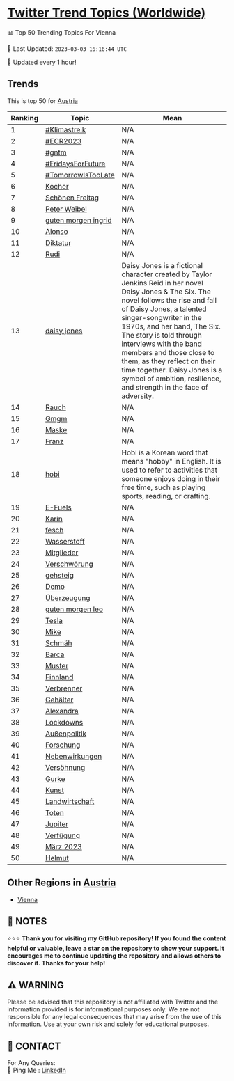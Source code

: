 [Twitter Trend Topics (Worldwide)](https://github.com/ErcinDedeoglu/Twitter-Trend-Topics)
==========


📊 Top 50 Trending Topics For Vienna

📆 Last Updated: `2023-03-03 16:16:44 UTC`

🔧 Updated every 1 hour!


## Trends

This is top 50 for [Austria](</Austria>)

| Ranking | Topic | Mean |
| ------- | ------------ | ------------ |
| 1 | [#Klimastreik](http://twitter.com/search?q=%23Klimastreik) | N/A |
| 2 | [#ECR2023](http://twitter.com/search?q=%23ECR2023) | N/A |
| 3 | [#gntm](http://twitter.com/search?q=%23gntm) | N/A |
| 4 | [#FridaysForFuture](http://twitter.com/search?q=%23FridaysForFuture) | N/A |
| 5 | [#TomorrowIsTooLate](http://twitter.com/search?q=%23TomorrowIsTooLate) | N/A |
| 6 | [Kocher](http://twitter.com/search?q=Kocher) | N/A |
| 7 | [Schönen Freitag](http://twitter.com/search?q=Sch%c3%b6nen+Freitag) | N/A |
| 8 | [Peter Weibel](http://twitter.com/search?q=Peter+Weibel) | N/A |
| 9 | [guten morgen ingrid](http://twitter.com/search?q=guten+morgen+ingrid) | N/A |
| 10 | [Alonso](http://twitter.com/search?q=Alonso) | N/A |
| 11 | [Diktatur](http://twitter.com/search?q=Diktatur) | N/A |
| 12 | [Rudi](http://twitter.com/search?q=Rudi) | N/A |
| 13 | [daisy jones](http://twitter.com/search?q=daisy+jones) | Daisy Jones is a fictional character created by Taylor Jenkins Reid in her novel Daisy Jones & The Six. The novel follows the rise and fall of Daisy Jones, a talented singer-songwriter in the 1970s, and her band, The Six. The story is told through interviews with the band members and those close to them, as they reflect on their time together. Daisy Jones is a symbol of ambition, resilience, and strength in the face of adversity. |
| 14 | [Rauch](http://twitter.com/search?q=Rauch) | N/A |
| 15 | [Gmgm](http://twitter.com/search?q=Gmgm) | N/A |
| 16 | [Maske](http://twitter.com/search?q=Maske) | N/A |
| 17 | [Franz](http://twitter.com/search?q=Franz) | N/A |
| 18 | [hobi](http://twitter.com/search?q=hobi) | Hobi is a Korean word that means "hobby" in English. It is used to refer to activities that someone enjoys doing in their free time, such as playing sports, reading, or crafting. |
| 19 | [E-Fuels](http://twitter.com/search?q=E-Fuels) | N/A |
| 20 | [Karin](http://twitter.com/search?q=Karin) | N/A |
| 21 | [fesch](http://twitter.com/search?q=fesch) | N/A |
| 22 | [Wasserstoff](http://twitter.com/search?q=Wasserstoff) | N/A |
| 23 | [Mitglieder](http://twitter.com/search?q=Mitglieder) | N/A |
| 24 | [Verschwörung](http://twitter.com/search?q=Verschw%c3%b6rung) | N/A |
| 25 | [gehsteig](http://twitter.com/search?q=gehsteig) | N/A |
| 26 | [Demo](http://twitter.com/search?q=Demo) | N/A |
| 27 | [Überzeugung](http://twitter.com/search?q=%c3%9cberzeugung) | N/A |
| 28 | [guten morgen leo](http://twitter.com/search?q=guten+morgen+leo) | N/A |
| 29 | [Tesla](http://twitter.com/search?q=Tesla) | N/A |
| 30 | [Mike](http://twitter.com/search?q=Mike) | N/A |
| 31 | [Schmäh](http://twitter.com/search?q=Schm%c3%a4h) | N/A |
| 32 | [Barca](http://twitter.com/search?q=Barca) | N/A |
| 33 | [Muster](http://twitter.com/search?q=Muster) | N/A |
| 34 | [Finnland](http://twitter.com/search?q=Finnland) | N/A |
| 35 | [Verbrenner](http://twitter.com/search?q=Verbrenner) | N/A |
| 36 | [Gehälter](http://twitter.com/search?q=Geh%c3%a4lter) | N/A |
| 37 | [Alexandra](http://twitter.com/search?q=Alexandra) | N/A |
| 38 | [Lockdowns](http://twitter.com/search?q=Lockdowns) | N/A |
| 39 | [Außenpolitik](http://twitter.com/search?q=Au%c3%9fenpolitik) | N/A |
| 40 | [Forschung](http://twitter.com/search?q=Forschung) | N/A |
| 41 | [Nebenwirkungen](http://twitter.com/search?q=Nebenwirkungen) | N/A |
| 42 | [Versöhnung](http://twitter.com/search?q=Vers%c3%b6hnung) | N/A |
| 43 | [Gurke](http://twitter.com/search?q=Gurke) | N/A |
| 44 | [Kunst](http://twitter.com/search?q=Kunst) | N/A |
| 45 | [Landwirtschaft](http://twitter.com/search?q=Landwirtschaft) | N/A |
| 46 | [Toten](http://twitter.com/search?q=Toten) | N/A |
| 47 | [Jupiter](http://twitter.com/search?q=Jupiter) | N/A |
| 48 | [Verfügung](http://twitter.com/search?q=Verf%c3%bcgung) | N/A |
| 49 | [März 2023](http://twitter.com/search?q=M%c3%a4rz+2023) | N/A |
| 50 | [Helmut](http://twitter.com/search?q=Helmut) | N/A |



## Other Regions in [Austria](</Austria>)

* [Vienna](</Austria/Vienna.md>)



## 📝 NOTES

⭐⭐⭐ **Thank you for visiting my GitHub repository! If you found the content helpful or valuable, leave a star on the repository to show your support. It encourages me to continue updating the repository and allows others to discover it. Thanks for your help!**


## ⚠️ WARNING

Please be advised that this repository is not affiliated with Twitter and the information provided is for informational purposes only. We are not responsible for any legal consequences that may arise from the use of this information. Use at your own risk and solely for educational purposes.


## 📨 CONTACT

 For Any Queries:  
            🏓 Ping Me : [LinkedIn](https://www.linkedin.com/in/ercindedeoglu/)
